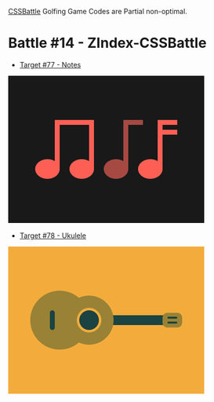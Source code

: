 
[CSSBattle](https://cssbattle.dev/) Golfing Game Codes are
Partial non-optimal.

# Battle #14 - ZIndex-CSSBattle 
+ [Target #77 - Notes](./77.Notes.md)

![](Img/ZIndexNotes.png)

+ [Target #78 - Ukulele](./78.Ukulele.md)

![](Img/ZIndeximg.png)
